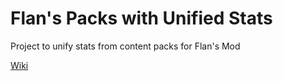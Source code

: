# Flan's Packs with Unified Stats
Project to unify stats from content packs for Flan's Mod

[Wiki](https://github.com/AntonIT99/FlansPacksUnifiedStats/wiki)
